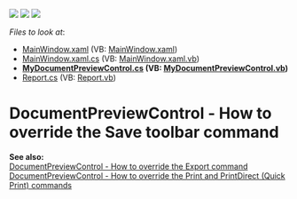 <!-- default badges list -->
![](https://img.shields.io/endpoint?url=https://codecentral.devexpress.com/api/v1/VersionRange/128598069/22.2.2%2B)
[![](https://img.shields.io/badge/Open_in_DevExpress_Support_Center-FF7200?style=flat-square&logo=DevExpress&logoColor=white)](https://supportcenter.devexpress.com/ticket/details/T270335)
[![](https://img.shields.io/badge/📖_How_to_use_DevExpress_Examples-e9f6fc?style=flat-square)](https://docs.devexpress.com/GeneralInformation/403183)
<!-- default badges end -->
<!-- default file list -->
*Files to look at*:

* [MainWindow.xaml](./CS/MainWindow.xaml) (VB: [MainWindow.xaml](./VB/MainWindow.xaml))
* [MainWindow.xaml.cs](./CS/MainWindow.xaml.cs) (VB: [MainWindow.xaml.vb](./VB/MainWindow.xaml.vb))
* **[MyDocumentPreviewControl.cs](./CS/MyDocumentPreviewControl.cs) (VB: [MyDocumentPreviewControl.vb](./VB/MyDocumentPreviewControl.vb))**
* [Report.cs](./CS/Report.cs) (VB: [Report.vb](./VB/Report.vb))
<!-- default file list end -->
# DocumentPreviewControl - How to override the Save toolbar command


<strong>See also:</strong><br><a href="https://www.devexpress.com/Support/Center/p/E4482">DocumentPreviewControl - How to override the Export command </a><br><a href="https://www.devexpress.com/Support/Center/p/E4631">DocumentPreviewControl - How to override the Print and PrintDirect (Quick Print) commands</a>

<br/>


